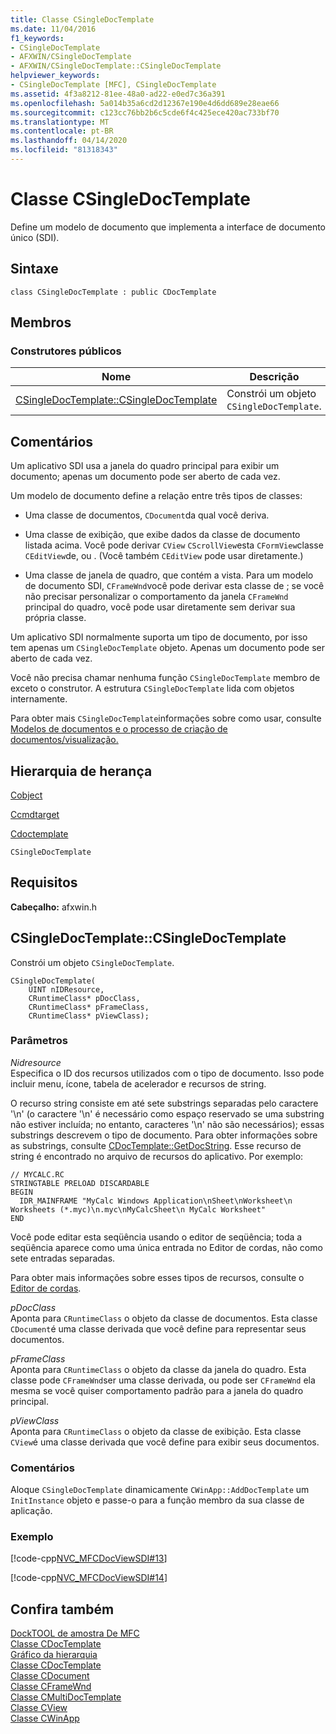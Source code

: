 ```yaml
---
title: Classe CSingleDocTemplate
ms.date: 11/04/2016
f1_keywords:
- CSingleDocTemplate
- AFXWIN/CSingleDocTemplate
- AFXWIN/CSingleDocTemplate::CSingleDocTemplate
helpviewer_keywords:
- CSingleDocTemplate [MFC], CSingleDocTemplate
ms.assetid: 4f3a8212-81ee-48a0-ad22-e0ed7c36a391
ms.openlocfilehash: 5a014b35a6cd2d12367e190e4d6dd689e28eae66
ms.sourcegitcommit: c123cc76bb2b6c5cde6f4c425ece420ac733bf70
ms.translationtype: MT
ms.contentlocale: pt-BR
ms.lasthandoff: 04/14/2020
ms.locfileid: "81318343"
---
```

# <a name="csingledoctemplate-class"></a>Classe CSingleDocTemplate

Define um modelo de documento que implementa a interface de documento único (SDI).

## <a name="syntax"></a>Sintaxe

```
class CSingleDocTemplate : public CDocTemplate
```

## <a name="members"></a>Membros

### <a name="public-constructors"></a>Construtores públicos

|Nome|Descrição|
|----------|-----------------|
|[CSingleDocTemplate::CSingleDocTemplate](#csingledoctemplate)|Constrói um objeto `CSingleDocTemplate`.|

## <a name="remarks"></a>Comentários

Um aplicativo SDI usa a janela do quadro principal para exibir um documento; apenas um documento pode ser aberto de cada vez.

Um modelo de documento define a relação entre três tipos de classes:

- Uma classe de documentos, `CDocument`da qual você deriva.

- Uma classe de exibição, que exibe dados da classe de documento listada acima. Você pode derivar `CView` `CScrollView`esta `CFormView`classe `CEditView`de, ou . (Você também `CEditView` pode usar diretamente.)

- Uma classe de janela de quadro, que contém a vista. Para um modelo de documento SDI, `CFrameWnd`você pode derivar esta classe de ; se você não precisar personalizar o comportamento da janela `CFrameWnd` principal do quadro, você pode usar diretamente sem derivar sua própria classe.

Um aplicativo SDI normalmente suporta um tipo de documento, por isso tem apenas um `CSingleDocTemplate` objeto. Apenas um documento pode ser aberto de cada vez.

Você não precisa chamar nenhuma função `CSingleDocTemplate` membro de exceto o construtor. A estrutura `CSingleDocTemplate` lida com objetos internamente.

Para obter mais `CSingleDocTemplate`informações sobre como usar, consulte [Modelos de documentos e o processo de criação de documentos/visualização.](../../mfc/document-templates-and-the-document-view-creation-process.md)

## <a name="inheritance-hierarchy"></a>Hierarquia de herança

[Cobject](../../mfc/reference/cobject-class.md)

[Ccmdtarget](../../mfc/reference/ccmdtarget-class.md)

[Cdoctemplate](../../mfc/reference/cdoctemplate-class.md)

`CSingleDocTemplate`

## <a name="requirements"></a>Requisitos

**Cabeçalho:** afxwin.h

## <a name="csingledoctemplatecsingledoctemplate"></a><a name="csingledoctemplate"></a>CSingleDocTemplate::CSingleDocTemplate

Constrói um objeto `CSingleDocTemplate`.

```
CSingleDocTemplate(
    UINT nIDResource,
    CRuntimeClass* pDocClass,
    CRuntimeClass* pFrameClass,
    CRuntimeClass* pViewClass);
```

### <a name="parameters"></a>Parâmetros

*Nidresource*<br/>
Especifica o ID dos recursos utilizados com o tipo de documento. Isso pode incluir menu, ícone, tabela de acelerador e recursos de string.

O recurso string consiste em até sete substrings separadas pelo caractere '\n' (o caractere '\n' é necessário como espaço reservado se uma substring não estiver incluída; no entanto, caracteres '\n' não são necessários); essas substrings descrevem o tipo de documento. Para obter informações sobre as substrings, consulte [CDocTemplate::GetDocString](../../mfc/reference/cdoctemplate-class.md#getdocstring). Esse recurso de string é encontrado no arquivo de recursos do aplicativo. Por exemplo:

```RC
// MYCALC.RC
STRINGTABLE PRELOAD DISCARDABLE
BEGIN
  IDR_MAINFRAME "MyCalc Windows Application\nSheet\nWorksheet\n Worksheets (*.myc)\n.myc\nMyCalcSheet\n MyCalc Worksheet"
END
```

Você pode editar esta seqüência usando o editor de seqüência; toda a seqüência aparece como uma única entrada no Editor de cordas, não como sete entradas separadas.

Para obter mais informações sobre esses tipos de recursos, consulte o [Editor de cordas](../../windows/string-editor.md).

*pDocClass*<br/>
Aponta para `CRuntimeClass` o objeto da classe de documentos. Esta classe `CDocument`é uma classe derivada que você define para representar seus documentos.

*pFrameClass*<br/>
Aponta para `CRuntimeClass` o objeto da classe da janela do quadro. Esta classe pode `CFrameWnd`ser uma classe derivada, ou pode ser `CFrameWnd` ela mesma se você quiser comportamento padrão para a janela do quadro principal.

*pViewClass*<br/>
Aponta para `CRuntimeClass` o objeto da classe de exibição. Esta classe `CView`é uma classe derivada que você define para exibir seus documentos.

### <a name="remarks"></a>Comentários

Aloque `CSingleDocTemplate` dinamicamente `CWinApp::AddDocTemplate` um `InitInstance` objeto e passe-o para a função membro da sua classe de aplicação.

### <a name="example"></a>Exemplo

[!code-cpp[NVC_MFCDocViewSDI#13](../../mfc/codesnippet/cpp/csingledoctemplate-class_1.cpp)]

[!code-cpp[NVC_MFCDocViewSDI#14](../../mfc/codesnippet/cpp/csingledoctemplate-class_2.cpp)]

## <a name="see-also"></a>Confira também

[DockTOOL de amostra De MFC](../../overview/visual-cpp-samples.md)<br/>
[Classe CDocTemplate](../../mfc/reference/cdoctemplate-class.md)<br/>
[Gráfico da hierarquia](../../mfc/hierarchy-chart.md)<br/>
[Classe CDocTemplate](../../mfc/reference/cdoctemplate-class.md)<br/>
[Classe CDocument](../../mfc/reference/cdocument-class.md)<br/>
[Classe CFrameWnd](../../mfc/reference/cframewnd-class.md)<br/>
[Classe CMultiDocTemplate](../../mfc/reference/cmultidoctemplate-class.md)<br/>
[Classe CView](../../mfc/reference/cview-class.md)<br/>
[Classe CWinApp](../../mfc/reference/cwinapp-class.md)
